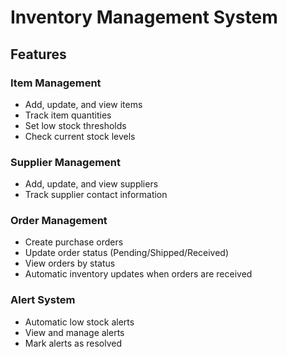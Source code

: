 # Inventory Management System

## Features

### Item Management
- Add, update, and view items
- Track item quantities
- Set low stock thresholds
- Check current stock levels

### Supplier Management
- Add, update, and view suppliers
- Track supplier contact information

### Order Management
- Create purchase orders
- Update order status (Pending/Shipped/Received)
- View orders by status
- Automatic inventory updates when orders are received

### Alert System
- Automatic low stock alerts
- View and manage alerts
- Mark alerts as resolved
